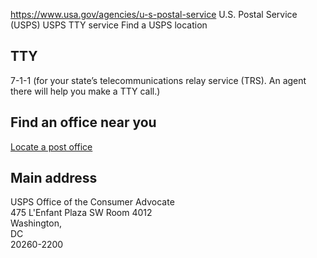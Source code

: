 

https://www.usa.gov/agencies/u-s-postal-service
U.S. Postal Service (USPS)
USPS TTY service
Find a USPS location

TTY
---

7-1-1 (for your state’s telecommunications relay service (TRS). An agent there will help you make a TTY call.)

Find an office near you
-----------------------

[Locate a post office](https://tools.usps.com/find-location.htm)

Main address
------------

USPS Office of the Consumer Advocate  
475 L'Enfant Plaza SW Room 4012  
Washington,  
DC  
20260-2200
